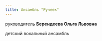```yaml
---
title: Ансамбль "Ручеек"
---
```


руководитель **Берендеева Ольга Львовна**

детский вокальный ансамбль
